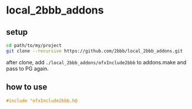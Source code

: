 # local_2bbb_addons

## setup

```bash
cd path/to/my/project
git clone --recursive https://github.com/2bbb/local_2bbb_addons.git
```

after clone, add `./local_2bbb_addons/ofxInclude2bbb` to addons.make and pass to PG again.

## how to use

```cpp
#include "ofxInclude2bbb.h@
```
